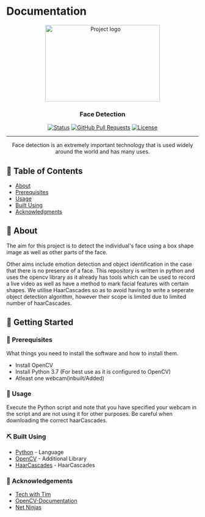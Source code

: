 # Documentation

<p align="center">
<img width=300px height=200px src="https://cdn.wccftech.com/wp-content/uploads/2017/09/170531080448-jetblue-facial-recognition-1100x619.jpg" alt="Project logo"></a>
</p>

<h3 align="center">Face Detection</h3>

<div align="center">

[![Status](https://img.shields.io/badge/status-active-success.svg)]()
[![GitHub Pull Requests](https://img.shields.io/github/issues-pr/kylelobo/The-Documentation-Compendium.svg)](https://github.com/Mohamed-Ayaan358/Face-Detection)
[![License](https://img.shields.io/badge/license-MIT-blue.svg)](/LICENSE)

</div>

---

<p align="center"> 
  Face detection is an extremely important technology that is used widely around the world and has many uses.
</p>

## 📝 Table of Contents

- [About](#about)
- [Prerequisites](#prerequisites)
- [Usage](#usage)
- [Built Using](#built_using)
- [Acknowledgments](#acknowledgement)

## 🧐 About <a name = "about"></a>

The aim for this project is to detect the individual's face using a box shape image as well as other parts of the face.

Other aims include emotion detection and object identification in the case that there is no presence of a face.
This repository is written in python and uses the opencv library as it already has tools which can be used to record a live video as well as have a method to mark facial features with certain shapes.
We utilise HaarCascades so as to avoid having to write a seperate object detection algorithm, however their scope is limited due to limited number of haarCascades.

## 🏁 Getting Started <a name = "getting_started"></a>

### 📃 Prerequisites <a name="prerequisites"></a>

What things you need to install the software and how to install them.

- Install OpenCV
- Install Python 3.7 (For best use as it is configured to OpenCV)
- Atleast one webcam(inbuilt/Added)

### 🎈 Usage <a name="usage"></a>

Execute the Python script and note that you have specified your webcam in the script and are not using it for other purposes.
Be careful when downloading the correct haarCascades.

### ⛏️ Built Using <a name = "built_using"></a>

- [Python](https://www.python.org/downloads/release/python-370/) - Language
- [OpenCV](https://sourceforge.net/projects/opencvlibrary/) - Additional Library
- [HaarCascades](https://github.com/opencv/opencv/tree/master/data/haarcascades) - HaarCascades

### 🎉 Acknowledgements <a name = "acknowledgement"></a>

- [Tech with Tim](https://www.youtube.com/c/TechWithTim)
- [OpenCV-Documentation](https://docs.opencv.org/4.5.3/)
- [Net Ninjas](https://www.youtube.com/c/TheNetNinja)
